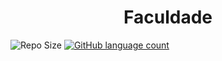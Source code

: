 <h1 align="center"> Faculdade </h1>

![Repo Size](https://img.shields.io/github/repo-size/Chiarelo/faculdade-ads?style=for-the-badge)
[![GitHub language count](https://img.shields.io/github/languages/count/Chiarelo/faculdade-ads?style=for-the-badge)
](https://img.shields.io/github/languages/count/Chiarelo/faculdade-ads?style=for-the-badge
)
